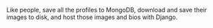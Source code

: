 Like people, save all the profiles to MongoDB, download and save their images to disk, and host those images and bios with Django.
